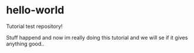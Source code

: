 # hello-world
Tutorial test repository!

Stuff happend and now im really doing this tutorial and we will se if it gives anything good..
